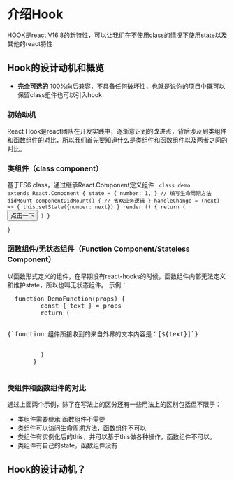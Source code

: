 # 介绍Hook
HOOK是react V16.8的新特性，可以让我们在不使用class的情况下使用state以及其他的react特性
## Hook的设计动机和概览
  * **完全可选的** 100%向后兼容，不具备任何破坏性，也就是说你的项目中既可以保留class组件也可以引入hook
  ### 初始动机
  React Hook是react团队在开发实践中，逐渐意识到的改进点，背后涉及到类组件和函数组件的对比，所以我们首先要知道什么是类组件和函数组件以及两者之间的对比。
  ### 类组件（class component）
  基于ES6 class，通过继承React.Component定义组件
  <code>
    class demo extends React.Component {
       state = {
       number: 1,
       }
       // 编写生命周期方法 didMount
         componentDidMount() {
           // 省略业务逻辑
         }
       handleChange = (next) => {
         this.setState({number: next})
       }
       render () {
         return (
               <button onClick={this.handleChange}>点击一下</button>
         )
       }     
    }
  </code>
   ### 函数组件/无状态组件（Function Component/Stateless Component）
  以函数形式定义的组件，在早期没有react-hooks的时候，函数组件内部无法定义和维护state，所以也叫无状态组件。
  示例：
  <pre>
  function DemoFunction(props) {
         const { text } = props
         return (
             <p>{`function 组件所接收到的来自外界的文本内容是：[${text}]`}</p>
         )
       }
  </pre>

### 类组件和函数组件的对比
通过上面两个示例，除了在写法上的区分还有一些用法上的区别包括但不限于：
* 类组件需要继承 函数组件不需要
* 类组件可以访问生命周期方法，函数组件不可以
* 类组件有实例化后的this，并可以基于this做各种操作，函数组件不可以。
* 类组件有自己的state，函数组件没有

## Hook的设计动机？